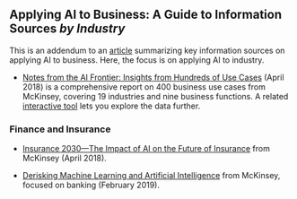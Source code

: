 ## Applying AI to Business: A Guide to Information Sources _by Industry_

This is an addendum to an [article](https://github.com/robjm16/Business_Applications_Compendium) summarizing key information sources on applying AI to business.  Here, the focus is on applying AI to 
industry. 

- [Notes from the AI Frontier: Insights from Hundreds of Use Cases](https://www.mckinsey.com/~/media/mckinsey/featured%20insights/artificial%20intelligence/notes%20from%20the%20ai%20frontier%20applications%20and%20value%20of%20deep%20learning/notes-from-the-ai-frontier-insights-from-hundreds-of-use-cases-discussion-paper.ashx) (April 2018) is a 
comprehensive report on 400 business use cases from McKinsey, covering 19 industries and nine business functions. A related [interactive tool](https://www.mckinsey.com/featured-insights/artificial-intelligence/visualizing-the-uses-and-potential-impact-of-ai-and-other-analytics) lets you explore the data further.

### Finance and Insurance
- [Insurance 2030—The Impact of AI on the Future of Insurance](https://www.mckinsey.com/industries/financial-services/our-insights/insurance-2030-the-impact-of-ai-on-the-future-of-insurance) from McKinsey (April 2018).

- [Derisking Machine Learning and Artificial Intelligence](https://www.mckinsey.com/business-functions/risk/our-insights/derisking-machine-learning-and-artificial-intelligence) from McKinsey, focused on banking (February 2019).



